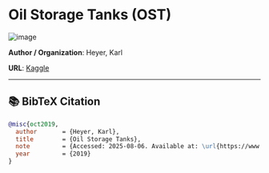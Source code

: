 # Oil Storage Tanks (OST)
![image](https://storage.googleapis.com/kaggle-datasets-images/217778/471818/e0652138b578e696ac78843ce1675fbb/dataset-cover.jpg?t=2019-06-05-04-58-27)

**Author / Organization**: Heyer, Karl

**URL**: [Kaggle](https://www.kaggle.com/datasets/towardsentropy/oil-storage-tanks)  

---

## 📚 BibTeX Citation
```bibtex
@misc{oct2019,
  author       = {Heyer, Karl},
  title        = {Oil Storage Tanks},
  note         = {Accessed: 2025-08-06. Available at: \url{https://www.kaggle.com/datasets/towardsentropy/oil-storage-tanks}},
  year         = {2019}
}
```
